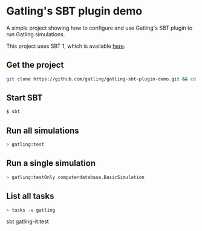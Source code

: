Gatling's SBT plugin demo
=========================

A simple project showing how to configure and use Gatling's SBT plugin to run Gatling simulations. 

This project uses SBT 1, which is available [here](https://www.scala-sbt.org/download.html).

Get the project
---------------

```bash
git clone https://github.com/gatling/gatling-sbt-plugin-demo.git && cd gatling-sbt-plugin-demo
```

Start SBT
---------
```bash
$ sbt
```

Run all simulations
-------------------

```bash
> gatling:test
```

Run a single simulation
-----------------------

```bash
> gatling:testOnly computerdatabase.BasicSimulation
```

List all tasks
--------------------

```bash
> tasks -v gatling
```


sbt gatling-it:test